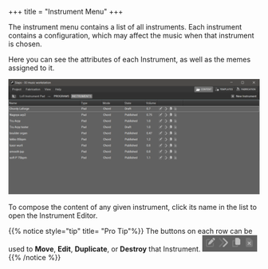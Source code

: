 +++
title = "Instrument Menu"
+++

The instrument menu contains a list of all instruments. Each instrument contains a configuration, which may affect the music when that instrument is chosen.

Here you can see the attributes of each Instrument, as well as the memes assigned to it.

![Instruments](instruments.png)

To compose the content of any given instrument,
click its name in the list to open the Instrument Editor.

{{% notice style="tip" title= "Pro Tip"%}}
The buttons on each row can be used
to **Move**, **Edit**, **Duplicate**, or **Destroy** that Instrument.
![Instruments Buttons](instrumentsbuttons.png){{% /notice %}}